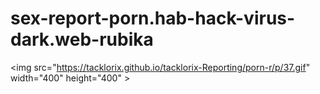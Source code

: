 # sex-report-porn.hab-hack-virus-dark.web-rubika
&lt;img src="https://tacklorix.github.io/tacklorix-Reporting/porn-r/p/37.gif" width="400" height="400" >
